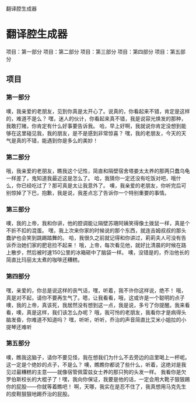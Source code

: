 翻译腔生成器
# 翻译腔生成器
项目：第一部分
项目：第二部分
项目：第三部分
项目：第四部分
项目：第五部分

## 项目
### 第一部分
噢，我亲爱的老朋友，见到你真是太开心了。说真的，你看起来不错，肯定是这样的，难道不是么？
嘿，迷人的伙计，你看起来真不错，我是说容光焕发的那种，我敢打赌，你肯定有什么好事要告诉我。
哈，早上好啊，我就说你肯定没想到能够在这里碰见我，我的朋友，是不是感到非常惊喜？
嘿，我的老朋友，今天的天气是真的不错，能遇到你是多么的美妙！

### 第二部分
哦，我亲爱的老朋友，瞧我这个记性，简直和隔壁宿舍塔娄太太养的那两只蠢乌龟 一样差了，鬼知道我最近这是怎么了。
哈，我猜你一定还没有吃饭对吧，哦什么，你已经吃过了？那可真是太让我意外了。
噢，我亲爱的老朋友，你听完后可别惊掉了下巴，抱歉，我是说，我差点忘了告诉你一个特别重要的事情。

### 第三部分
噢，我的上帝，我和你讲，他的腔调能让隔壁苏珊阿姨笑得像土拨鼠一样，真是个不折不扣的混蛋。
嘿，我上次来你家的时候说的那个东西，就连吉姆叔叔的那头蠢驴也会笑到跳踢踏舞的。
哈，我很久之前就记得和你讲过，莉莉夫人可没有告诉乔治她们家的肥皂捡不起来！
哦，上帝，每次看见他，就好比清晨的时候在路上散步，然后被时速150公里的冰箱砸中了脑袋一样。
噢，没错是的，乔治他长的简直比玛丽太太煮的咖啡还糟糕。

### 第四部分
嘿，亲爱的，你总是说这样的丧气话，嘿，听着，我不许你这样说，绝不！
哦，真是对不起，请你不要再生气了。嗯，让我看看，哦，这或许是一个聪明的点子
噢，我的上帝，真该死，我居然没有想到这一点，我是说，多亏了你提醒。我来看看，噢，真是这样，我们该怎么办呢？
哦，我可怜的老朋友，我看你才是病得头脑发昏，你难道不知道吗？
嘿，听听，听听，乔治的声音简直比艾米小姐拉的小提琴还难听

### 第五部分
噢，瞧我这脑子，请你不要见怪，我在想我们为什么不去旁边的店里喝上一杯呢。这一定是个绝妙的点子，不是么？
噢，瞧瞧你都说了些什么，听着，这绝对是我见过最糟糕的主意——就像宿管佩雷兹女士养的那只狗的头发一样。
我看你是欠罗伯斯校长的大棍子了！嘿，我向你保证，我要是他的话，一定会用大靴子狠狠踢你的屁股——你就等着瞧吧！
啊，天哪，我实在是忍不住了，我真想用马克先生的皮鞋狠狠地踢乔治的屁股。